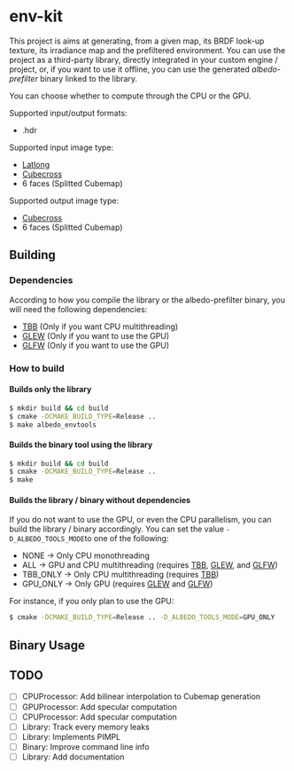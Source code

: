 # env-kit

This project is aims at generating, from a given map, its BRDF look-up texture, its irradiance map and the prefiltered environment.
You can use the project as a third-party library, directly integrated in your custom engine / project, or, if you want to use it offline, you can use the generated *albedo-prefilter* binary linked to the library.

You can choose whether to compute through the CPU or the GPU.

Supported input/output formats:
* .hdr

Supported input image type:
* [Latlong](http://gl.ict.usc.edu/HDRShop/tutorial/images/uffizi_latlong.jpg)
* [Cubecross](https://learnopengl.com/img/advanced/cubemaps_skybox.png)
* 6 faces (Splitted Cubemap)

Supported output image type:
* [Cubecross](https://learnopengl.com/img/advanced/cubemaps_skybox.png)
* 6 faces (Splitted Cubemap)

## Building

### Dependencies

According to how you compile the library or the albedo-prefilter binary, you will need the following dependencies:
* [TBB](https://www.threadingbuildingblocks.org/) (Only if you want CPU multithreading)
* [GLEW](http://glew.sourceforge.net/) (Only if you want to use the GPU)
* [GLFW](http://www.glfw.org/) (Only if you want to use the GPU)

### How to build

#### Builds only the library
```sh
$ mkdir build && cd build
$ cmake -DCMAKE_BUILD_TYPE=Release ..
$ make albedo_envtools
```

#### Builds the binary tool using the library
```sh
$ mkdir build && cd build
$ cmake -DCMAKE_BUILD_TYPE=Release ..
$ make
```

#### Builds the library / binary without dependencies
If you do not want to use the GPU, or even the CPU parallelism, you can build the library / binary accordingly.
You can set the value `-D_ALBEDO_TOOLS_MODE`to one of the following:
* NONE -> Only CPU monothreading
* ALL -> GPU and CPU multithreading (requires [TBB](https://www.threadingbuildingblocks.org/), [GLEW](http://glew.sourceforge.net/), and [GLFW](http://www.glfw.org/))
* TBB_ONLY -> Only CPU multithreading (requires [TBB](https://www.threadingbuildingblocks.org/))
* GPU_ONLY -> Only GPU (requires [GLEW](http://glew.sourceforge.net/) and [GLFW](http://www.glfw.org/))

For instance, if you only plan to use the GPU:
```sh
$ cmake -DCMAKE_BUILD_TYPE=Release .. -D_ALBEDO_TOOLS_MODE=GPU_ONLY
```

## Binary Usage


## TODO

* [ ] CPUProcessor: Add bilinear interpolation to Cubemap generation
* [ ] GPUProcessor: Add specular computation
* [ ] CPUProcessor: Add specular computation
* [ ] Library: Track every memory leaks
* [ ] Library: Implements PIMPL
* [ ] Binary: Improve command line info
* [ ] Library: Add documentation
